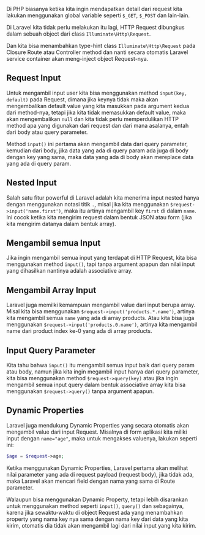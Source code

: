 Di PHP biasanya ketika kita ingin mendapatkan detail dari request kita lakukan menggunakan global variable seperti `$_GET`, `$_POST` dan lain-lain.

Di Laravel kita tidak perlu melakukan itu lagi, HTTP Request dibungkus dalam sebuah object dari class `Illuminate\Http\Request`.

Dan kita bisa menambahkan type-hint class `Illuminate\Http\Request` pada Closure Route atau Controller method dan nanti secara otomatis Laravel service container akan meng-inject object Request-nya.

## Request Input

Untuk mengambil input user kita bisa menggunakan method `input(key, default)` pada Request, dimana jika keynya tidak maka akan mengembalikan default value yang kita masukkan pada argument kedua dari method-nya, tetapi jika kita tidak memasukkan default value, maka akan mengembalikan `null` dan kita tidak perlu memperdulikan HTTP method apa yang digunakan dari request dan dari mana asalanya, entah dari body atau query parameter.

Method `input()` ini pertama akan mengambil data dari query parameter, kemudian dari body, jika data yang ada di query param ada juga di body dengan key yang sama, maka data yang ada di body akan mereplace data yang ada di query param.

## Nested Input

Salah satu fitur powerful di Laravel adalah kita menerima input nested hanya dengan menggunakan notasi titik `.`, misal jika kita menggunakan `$request->input('name.first')`, maka itu artinya mengambil key `first` di dalam  `name`. Ini cocok ketika kita mengirim request dalam bentuk JSON atau form (jika kita mengirim datanya dalam bentuk array).

## Mengambil semua Input

Jika ingin mengambil semua input yang terdapat di HTTP Request, kita bisa menggunakan method `input()`, tapi tanpa argument apapun dan nilai input yang dihasilkan nantinya adalah associative array.

## Mengambil Array Input

Laravel juga memilki kemampuan mengambil value dari input berupa array. Misal kita bisa menggunakan `$request->input('products.*.name')`, artinya kita mengambil semua `name` yang ada di array products. Atau kita bisa juga menggunakan `$request->input('products.0.name')`, artinya kita mengambil name dari product index ke-0 yang ada di array products.

## Input Query Parameter

Kita tahu bahwa `input()` itu mengambil semua input baik dari query param atau body, namun jika kita ingin megambil input hanya dari query parameter, kita bisa menggunakan method `$request->query(key)` atau jika ingin mengambil semua input query dalam bentuk associative array kita bisa menggunakan `$request->query()` tanpa argument apapun.

## Dynamic Properties

Laravel juga mendukung Dynamic Properties yang secara otomatis akan mengambil value dari input Request. Misalnya di form aplikasi kita miliki input dengan `name="age"`, maka untuk mengakses valuenya, lakukan seperti ini:

```php
$age = $request->age;
```

Ketika menggunakan Dynamic Properties, Laravel pertama akan melihat nilai parameter yang ada di request payload (request body), jika tidak ada, maka Laravel akan mencari field dengan nama yang sama di Route parameter.

Walaupun bisa menggunakan Dynamic Property, tetapi lebih disarankan untuk menggunakan method seperti `input()`, `query()` dan sebagainya, karena jika sewaktu-waktu di object Request ada yang menambahkan property yang nama key nya sama dengan nama key dari data yang kita kirim, otomatis dia tidak akan mengambil lagi dari nilai input yang kita kirim.